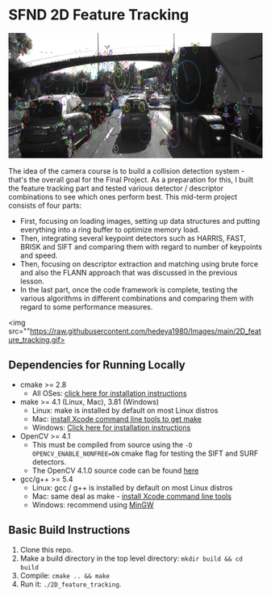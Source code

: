 # SFND 2D Feature Tracking

<img src="images/keypoints.png" width="820" height="248" />

The idea of the camera course is to build a collision detection system - that's the overall goal for the Final Project. As a preparation for this, I built the feature tracking part and tested various detector / descriptor combinations to see which ones perform best. This mid-term project consists of four parts:

* First, focusing on loading images, setting up data structures and putting everything into a ring buffer to optimize memory load. 
* Then, integrating several keypoint detectors such as HARRIS, FAST, BRISK and SIFT and comparing them with regard to number of keypoints and speed. 
* Then, focusing on descriptor extraction and matching using brute force and also the FLANN approach that was discussed in the previous lesson. 
* In the last part, once the code framework is complete, testing the various algorithms in different combinations and comparing them with regard to some performance measures. 

<img src=""https://raw.githubusercontent.com/hedeya1980/Images/main/2D_feature_tracking.gif>

## Dependencies for Running Locally
* cmake >= 2.8
  * All OSes: [click here for installation instructions](https://cmake.org/install/)
* make >= 4.1 (Linux, Mac), 3.81 (Windows)
  * Linux: make is installed by default on most Linux distros
  * Mac: [install Xcode command line tools to get make](https://developer.apple.com/xcode/features/)
  * Windows: [Click here for installation instructions](http://gnuwin32.sourceforge.net/packages/make.htm)
* OpenCV >= 4.1
  * This must be compiled from source using the `-D OPENCV_ENABLE_NONFREE=ON` cmake flag for testing the SIFT and SURF detectors.
  * The OpenCV 4.1.0 source code can be found [here](https://github.com/opencv/opencv/tree/4.1.0)
* gcc/g++ >= 5.4
  * Linux: gcc / g++ is installed by default on most Linux distros
  * Mac: same deal as make - [install Xcode command line tools](https://developer.apple.com/xcode/features/)
  * Windows: recommend using [MinGW](http://www.mingw.org/)

## Basic Build Instructions

1. Clone this repo.
2. Make a build directory in the top level directory: `mkdir build && cd build`
3. Compile: `cmake .. && make`
4. Run it: `./2D_feature_tracking`.
